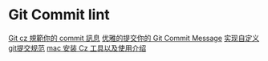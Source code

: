 # Git Commit lint

[Git cz 規範你的 commit 訊息](https://medium.com/@peter3036200/git-cz-%E8%A6%8F%E7%AF%84%E4%BD%A0%E7%9A%84-commit-%E8%A8%8A%E6%81%AF-9bd8f91b3267)
[优雅的提交你的 Git Commit Message](https://juejin.cn/post/6844903606815064077)
[实现自定义git提交规范](https://juejin.cn/post/6962056746328129567)
[mac 安装 Cz 工具以及使用介绍](https://ld246.com/article/1567587389729)
[]()